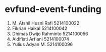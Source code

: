 # evfund-event-funding
1. M. Atsnil Husni Rafi     5214100022
2. Fikrian Haikal           5214100042
3. Dhimas Dwijo Rahminto    5214100056
4. Aldifiati Arfiani        5214100074
5. Yulius Adyan M.          5214100096
